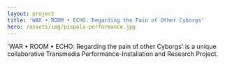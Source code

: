```yaml
---
layout: project
title: 'WAR • ROOM • ECHO: Regarding the Pain of Other Cyborgs'
hero: /assets/img/pispala-performance.jpg
---
```

'WAR • ROOM • ECHO: Regarding the pain of other Cyborgs' is a unique collaborative Transmedia Performance-Installation and Research Project.
